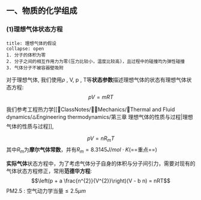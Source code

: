 ## 一、物质的化学组成
### (1)理想气体状态方程
`````ad-note
title: 理想气体的假设
collapse: open
1. 分子的体积为零 
2. 分子之间的相互作用力为零(压力比较小，温度比较高)，且过程中的碰撞均为弹性碰撞
3. 气体分子不被容器壁吸附
`````
对于理想气体, 我们使用$\rho$ , V, p , T等**状态参数**描述理想气体的状态有理想气体状态方程:
$$pV = mRT$$

我们参考工程热力学[[📘ClassNotes/👨‍🔧Mechanics/🌊Thermal and Fluid dynamics/♨️Engineering thermodynamics/第三章 理想气体的性质与过程|理想气体的性质与过程]], 

$$pV = n R_m T$$
其中$R_m$为**摩尔气体常数**，并有$R_{m}= 8.3145 J/mol\cdot  K$(==重点==)

**实际气体**状态方程中，为了考虑气体分子自身的体积与分子间引力，需要对现有的气体状态方程修正，常用**范德华方程**: 
$$\left(p + a \frac{n^{2}}{V^{2}}\right)(V - b n) = nRT$$
PM2.5 : 空气动力学当量$\leq 2.5\mu m$
